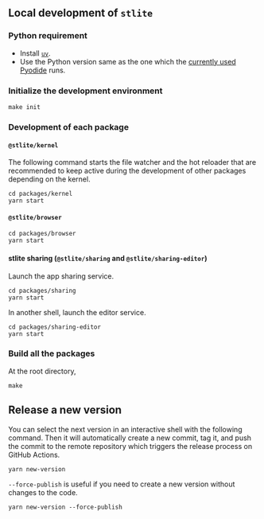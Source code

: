 ## Local development of `stlite`

### Python requirement

- Install [`uv`](https://docs.astral.sh/uv/).
- Use the Python version same as the one which the [currently used Pyodide](./packages/kernel/src/worker.ts) runs.

### Initialize the development environment

```
make init
```

### Development of each package

#### `@stlite/kernel`

The following command starts the file watcher and the hot reloader that are recommended to keep active during the development of other packages depending on the kernel.

```shell
cd packages/kernel
yarn start
```

#### `@stlite/browser`

```shell
cd packages/browser
yarn start
```

#### stlite sharing (`@stlite/sharing` and `@stlite/sharing-editor`)

Launch the app sharing service.

```shell
cd packages/sharing
yarn start
```

In another shell, launch the editor service.

```shell
cd packages/sharing-editor
yarn start
```

### Build all the packages

At the root directory,

```shell
make
```

## Release a new version

You can select the next version in an interactive shell with the following command. Then it will automatically create a new commit, tag it, and push the commit to the remote repository which triggers the release process on GitHub Actions.

```shell
yarn new-version
```

`--force-publish` is useful if you need to create a new version without changes to the code.

```shell
yarn new-version --force-publish
```

